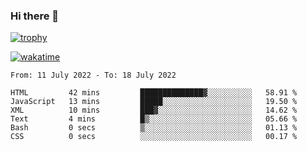 ### Hi there 👋

[![trophy](https://github-profile-trophy.vercel.app/?username=cxnky&theme=dracula)](https://github.com/ryo-ma/github-profile-trophy)

[![wakatime](https://wakatime.com/badge/user/1c39c599-5497-41b9-a5be-2c4676e7fd23.svg)](https://wakatime.com/@1c39c599-5497-41b9-a5be-2c4676e7fd23)
<!--START_SECTION:waka-->

```text
From: 11 July 2022 - To: 18 July 2022

HTML         42 mins         ██████████████▓░░░░░░░░░░   58.91 %
JavaScript   13 mins         █████░░░░░░░░░░░░░░░░░░░░   19.50 %
XML          10 mins         ███▓░░░░░░░░░░░░░░░░░░░░░   14.62 %
Text         4 mins          █▒░░░░░░░░░░░░░░░░░░░░░░░   05.66 %
Bash         0 secs          ▒░░░░░░░░░░░░░░░░░░░░░░░░   01.13 %
CSS          0 secs          ░░░░░░░░░░░░░░░░░░░░░░░░░   00.17 %
```

<!--END_SECTION:waka-->
